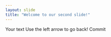 ```yaml
---
layout: slide
title: "Welcome to our second slide!"
---
```

Your text
Use the left arrow to go back!
Commit
